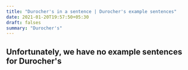 ```yaml
---
title: "Durocher's in a sentence | Durocher's example sentences"
date: 2021-01-20T19:57:50+05:30
draft: falses
summary: "Durocher's"
---
```

## Unfortunately, we have no example sentences for Durocher's                 
